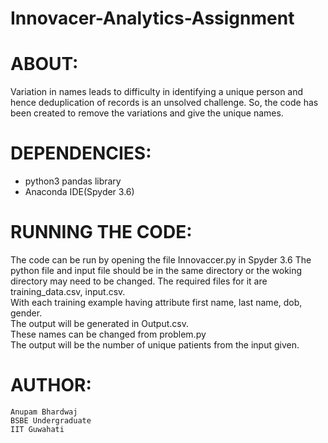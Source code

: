 # Innovacer-Analytics-Assignment
# ABOUT:

Variation in names leads to difficulty in identifying a unique person and hence deduplication of records is an unsolved challenge. So, the code has been created to remove the variations and give the unique names. 



# DEPENDENCIES: 

- python3 pandas library
- Anaconda IDE(Spyder 3.6)



# RUNNING THE CODE:
The code can be run by opening the file Innovaccer.py in Spyder 3.6 
The python file and input file should be in the same directory or the woking directory may need to be changed.
The required files for it are training_data.csv, input.csv. <br />
With each training example having attribute first name, last name, dob, gender.<br />
The output will be generated in Output.csv.<br />
These names can be changed from problem.py<br />
The output will be the number of unique patients from the input given. <br/>

# AUTHOR:
	Anupam Bhardwaj
	BSBE Undergraduate
	IIT Guwahati
